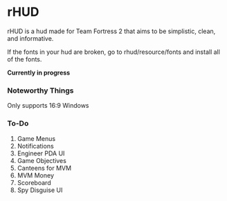 rHUD
======
rHUD is a hud made for Team Fortress 2 that aims to be simplistic, clean, and informative.

If the fonts in your hud are broken, go to rhud/resource/fonts and install all of the fonts.

**Currently in progress**

### Noteworthy Things

Only supports 16:9 Windows

### To-Do
1. Game Menus
2. Notifications
3. Engineer PDA UI
4. Game Objectives
5. Canteens for MVM
6. MVM Money
7. Scoreboard
8. Spy Disguise UI